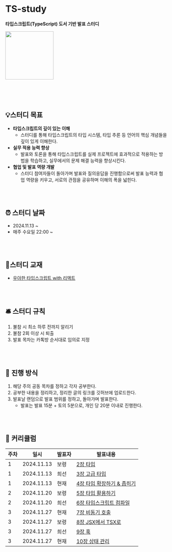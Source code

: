 # TS-study

**타입스크립트(TypeScript) 도서 기반 발표 스터디**

<img src="https://github.com/user-attachments/assets/c9a17e92-9872-4770-af23-25cec91524a7" width="150px" height="150px" />

<br/><br/>
<br/>

## 💡스터디 목표

- **타입스크립트의 깊이 있는 이해**
    - 스터디를 통해 타입스크립트의 타입 시스템, 타입 추론 등 언어의 핵심 개념들을 깊이 있게 이해한다.
- **실무 적용 능력 향상**
    - 발표와 토론을 통해 타입스크립트를 실제 프로젝트에 효과적으로 적용하는 방법을 학습하고, 실무에서의 문제 해결 능력을 향상시킨다.
- **협업 및 발표 역량 개발**
    - 스터디 참여자들이 돌아가며 발표와 질의응답을 진행함으로써 발표 능력과 협업 역량을 키우고, 서로의 관점을 공유하며 이해의 폭을 넓힌다.

<br/><br/>

## ⏰ 스터디 날짜

- 2024.11.13 ~
- 매주 수요일 22:00 ~

<br/><br/>

## 📘스터디 교재

- [우아한 타입스크립트 with 리액트](https://product.kyobobook.co.kr/detail/S000210716282?utm_source=google&utm_medium=cpc&utm_campaign=googleSearch&gad_source=1&gclid=Cj0KCQjwjNS3BhChARIsAOxBM6qZ81rCRgQN-7GDF3G3voumUOTmV9CNJd2tMD6z2P-QN56qG2Xvb_saAphREALw_wcB)

<br/><br/>

## 🛎️ 스터디 규칙

1. 불참 시 최소 하루 전까지 알리기
2. 불참 2회 이상 시 퇴출
3. 발표 목차는 카톡방 순서대로 임의로 지정

<br/><br/>

## 📢 진행 방식

1. 해당 주의 공동 목차를 정하고 각자 공부한다.
2. 공부한 내용을 정리하고, 정리한 글의 링크를 깃허브에 업로드한다.
3. 발표날 랜덤으로 발표 범위를 정하고, 돌아가며 발표한다.
    - 발표는 발표 15분 + 토의 5분으로, 개인 당 20분 이내로 진행한다.

<br/><br/>

## 📆 커리큘럼

| 주차 | 일시 | 발표자 | 발표내용 |
| --- | --- | --- | --- |
| 1 | 2024.11.13 | 보령 | [2장 타입](https://thin-brisket-ae4.notion.site/2-1101725a42fe804c840ed5278cd26724?pvs=4) |
| 1 | 2024.11.13 | 희선 | [3장 고급 타입](https://heess.notion.site/3-136af5c28112805c85bcc97b5c815d55) |
| 1 | 2024.11.13 | 현재 | [4장 타입 확장하기 & 좁히기](https://typical-pearl-e88.notion.site/4-1329d8bb0e5b80248c79e6ad764c71fb) |
| 2 | 2024.11.20 | 보령 | [5장 타입 활용하기](https://thin-brisket-ae4.notion.site/5-1441725a42fe809aa3b3fc2159cc0052?pvs=4) |
| 2 | 2024.11.20 | 희선 | [6장 타입스크립트 컴파일](https://heess.notion.site/6-142af5c281128058a330c48c8f150ebd#142af5c28112809c9472e73980e1e669) |
| 3 | 2024.11.27 | 현재 | [7장 비동기 호출](/) |
| 3 | 2024.11.27 | 보령 | [8장 JSX에서 TSX로](https://thin-brisket-ae4.notion.site/8-JSX-TSX-1441725a42fe807ea7a9e83332aef4f3?pvs=4) |
| 3 | 2024.11.27 | 희선 | [9장 훅](/) |
| 3 | 2024.11.27 | 현재 | [10장 상태 관리](/) |

<br/><br/>

